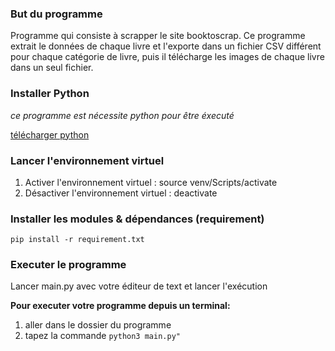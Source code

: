 
### But du programme
Programme qui consiste à scrapper le site booktoscrap. Ce programme extrait le données de chaque livre
et l'exporte dans un fichier CSV différent pour chaque catégorie de livre, puis il télécharge les images de chaque livre
dans un seul fichier.

### Installer Python
*ce programme est nécessite python pour être éxecuté*

[télécharger python](https://www.python.org/downloads/)

### Lancer l'environnement virtuel
1. Activer l'environnement virtuel : source venv/Scripts/activate
2. Désactiver l'environnement virtuel : deactivate



### Installer les modules & dépendances (requirement)

`pip install -r requirement.txt`
 
### Executer le programme

Lancer main.py avec votre éditeur de text et lancer l'exécution

**Pour executer votre programme depuis un terminal:**
1. aller dans le dossier du programme 
2. tapez la commande `python3 main.py"`

